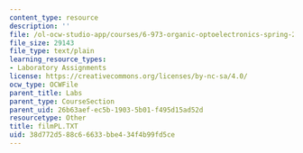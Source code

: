 ```yaml
---
content_type: resource
description: ''
file: /ol-ocw-studio-app/courses/6-973-organic-optoelectronics-spring-2003/38d772d588c66633bbe434f4b99fd5ce_filmPL.TXT
file_size: 29143
file_type: text/plain
learning_resource_types:
- Laboratory Assignments
license: https://creativecommons.org/licenses/by-nc-sa/4.0/
ocw_type: OCWFile
parent_title: Labs
parent_type: CourseSection
parent_uid: 26b63aef-ec5b-1903-5b01-f495d15ad52d
resourcetype: Other
title: filmPL.TXT
uid: 38d772d5-88c6-6633-bbe4-34f4b99fd5ce
---
```

